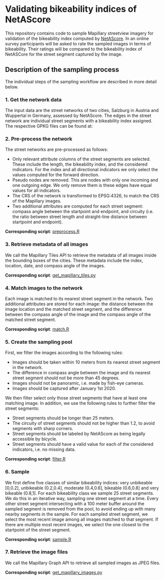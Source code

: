 # Validating bikeability indices of NetAScore

This repository contains code to sample Mapillary streetview imagery for validation of the bikeability index computed by [NetAScore](https://github.com/plus-mobilitylab/netascore). In an online survey participants will be asked to rate the sampled images in terms of bikeability. Their ratings will be compared to the bikeability index of NetASCore for the street segment captured by the image.

## Description of the sampling process

The individual steps of the sampling workflow are described in more detail below.

### 1. Get the network data

The input data are the street networks of two cities, Salzburg in Austria and Wuppertal in Germany, assessed by NetAScore. The edges in the street network are individual street segments with a bikeability index assigned. The respective GPKG files can be found at:

### 2. Pre-process the network

The street networks are pre-processed as follows:

- Only relevant attribute columns of the street segments are selected. These include the length, the bikeability index, and the considered indicators. For the index and all directional indicators we only select the values computed for the forward direction.
- Pseudo nodes are removed. This are nodes with only one incoming and one outgoing edge. We only remove them is these edges have equal values for all indicators.
- The CRS of the network is transformed to EPSG:4326, to match the CRS of the Mapillary images.
- Two additional attributes are computed for each street segment: compass angle between the startpoint and endpoint, and circuity (i.e. the ratio between street length and straight-line distance between startpoint and endpoint).

**Corresponding script**: [preprocess.R](preprocess.R)

### 3. Retrieve metadata of all images

We call the Mapillary Tiles API to retrieve the metadata of all images inside the bounding boxes of the cities. These metadata include the index, location, date, and compass angle of the images.

**Corresponding script**: [get_mapillary_tiles.py](get_mapillary_tiles.py)

### 4. Match images to the network

Each image is matched to its nearest street segment in the network. Two additional attributes are stored for each image: the distance between the image location and the matched street segment, and the difference between the compass angle of the image and the compass angle of the matched street segment.

**Corresponding script**: [match.R](match.R)

### 5. Create the sampling pool

First, we filter the images according to the following rules:

- Images should be taken within 10 meters from its nearest street segment in the network.
- The difference in compass angle between the image and its nearest street segment should not be more than 45 degrees.
- Images should not be panoramic, i.e. made by fish-eye cameras.
- Images should be captured after January 1st 2020.

We then filter select only those street segments that have at least one matching image. In addition, we use the following rules to further filter the street segments:

- Street segments should be longer than 25 meters.
- The circuity of street segments should not be higher than 1.2, to avoid segments with sharp corners.
- Street segments should be labeled by NetAScore as being legally accessible by bicycle.
- Street segments should have a valid value for each of the considered indicators, i.e. no missing data.

**Corresponding script**: [filter.R](filter.R)

### 6. Sample

We first define five classes of similar bikeability indices: very unbikeable [0,0.2], unbikeable (0.2,0.4], moderate (0.4,0.6], bikeable (0.6,0.8] and very bikeable (0.8,1]. For each bikeability class we sample 25 street segments. We do this in an iterative way, sampling one street segment at a time. Every other street segment intersecting with a 100 meter buffer around the sampled segment is removed from the pool, to avoid ending up with many nearby segments in the sample. For each sampled street segment, we select the most recent image among all images matched to that segment. If there are multiple most recent images, we select the one closest to the startpoint of the street segment.

**Corresponding script**: [sample.R](sample.R)

### 7. Retrieve the image files

We call the Mapillary Graph API to retrieve all sampled images as JPEG files.

**Corresponding script**: [get_mapillary_images.py](get_mapillary_images.py)